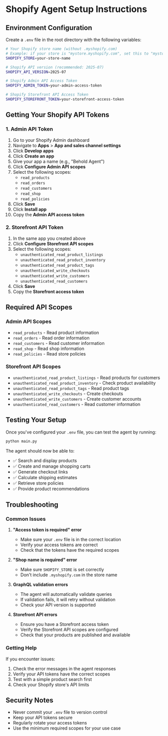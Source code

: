 # Shopify Agent Setup Instructions

## Environment Configuration

Create a `.env` file in the root directory with the following variables:

```bash
# Your Shopify store name (without .myshopify.com)
# Example: if your store is "mystore.myshopify.com", set this to "mystore"
SHOPIFY_STORE=your-store-name

# Shopify API version (recommended: 2025-07)
SHOPIFY_API_VERSION=2025-07

# Shopify Admin API Access Token
SHOPIFY_ADMIN_TOKEN=your-admin-access-token

# Shopify Storefront API Access Token
SHOPIFY_STOREFRONT_TOKEN=your-storefront-access-token
```

## Getting Your Shopify API Tokens

### 1. Admin API Token
1. Go to your Shopify Admin dashboard
2. Navigate to **Apps** > **App and sales channel settings**
3. Click **Develop apps**
4. Click **Create an app**
5. Give your app a name (e.g., "Behold Agent")
6. Click **Configure Admin API scopes**
7. Select the following scopes:
   - `read_products`
   - `read_orders`
   - `read_customers`
   - `read_shop`
   - `read_policies`
8. Click **Save**
9. Click **Install app**
10. Copy the **Admin API access token**

### 2. Storefront API Token
1. In the same app you created above
2. Click **Configure Storefront API scopes**
3. Select the following scopes:
   - `unauthenticated_read_product_listings`
   - `unauthenticated_read_product_inventory`
   - `unauthenticated_read_product_tags`
   - `unauthenticated_write_checkouts`
   - `unauthenticated_write_customers`
   - `unauthenticated_read_customers`
4. Click **Save**
5. Copy the **Storefront access token**

## Required API Scopes

### Admin API Scopes
- `read_products` - Read product information
- `read_orders` - Read order information
- `read_customers` - Read customer information
- `read_shop` - Read shop information
- `read_policies` - Read store policies

### Storefront API Scopes
- `unauthenticated_read_product_listings` - Read products for customers
- `unauthenticated_read_product_inventory` - Check product availability
- `unauthenticated_read_product_tags` - Read product tags
- `unauthenticated_write_checkouts` - Create checkouts
- `unauthenticated_write_customers` - Create customer accounts
- `unauthenticated_read_customers` - Read customer information

## Testing Your Setup

Once you've configured your `.env` file, you can test the agent by running:

```bash
python main.py
```

The agent should now be able to:
- ✅ Search and display products
- ✅ Create and manage shopping carts
- ✅ Generate checkout links
- ✅ Calculate shipping estimates
- ✅ Retrieve store policies
- ✅ Provide product recommendations

## Troubleshooting

### Common Issues

1. **"Access token is required" error**
   - Make sure your `.env` file is in the correct location
   - Verify your access tokens are correct
   - Check that the tokens have the required scopes

2. **"Shop name is required" error**
   - Make sure `SHOPIFY_STORE` is set correctly
   - Don't include `.myshopify.com` in the store name

3. **GraphQL validation errors**
   - The agent will automatically validate queries
   - If validation fails, it will retry without validation
   - Check your API version is supported

4. **Storefront API errors**
   - Ensure you have a Storefront access token
   - Verify the Storefront API scopes are configured
   - Check that your products are published and available

### Getting Help

If you encounter issues:
1. Check the error messages in the agent responses
2. Verify your API tokens have the correct scopes
3. Test with a simple product search first
4. Check your Shopify store's API limits

## Security Notes

- Never commit your `.env` file to version control
- Keep your API tokens secure
- Regularly rotate your access tokens
- Use the minimum required scopes for your use case



